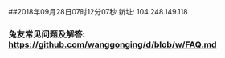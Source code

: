 ##2018年09月28日07时12分07秒 新址: 104.248.149.118
### 兔友常见问题及解答: https://github.com/wanggonging/d/blob/w/FAQ.md
